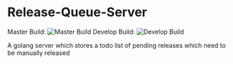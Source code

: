 # Release-Queue-Server
Master Build: ![Master Build](https://github.com/AkaFletch/Release-Queue-Server/workflows/Go/badge.svg?branch=master)
  Develop Build: ![Develop Build](https://github.com/AkaFletch/Release-Queue-Server/workflows/Go/badge.svg?branch=develop)


A golang server which stores a todo list of pending releases which need to be manually released
